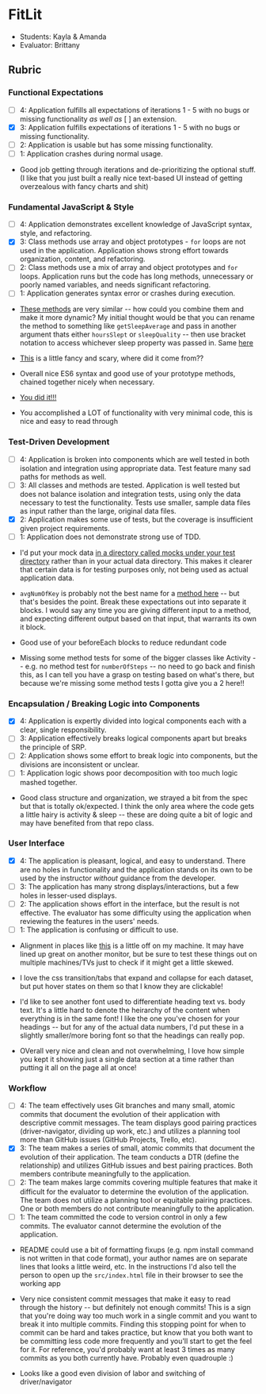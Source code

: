 # FitLit
* Students: Kayla & Amanda
* Evaluator: Brittany

## Rubric

### Functional Expectations
* [ ] 4: Application fulfills all expectations of iterations 1 - 5 with no bugs or missing functionality *as well as* [ ] an extension.
* [x] 3: Application fulfills expectations of iterations 1 - 5 with no bugs or missing functionality.
* [ ] 2: Application is usable but has some missing functionality.
* [ ] 1: Application crashes during normal usage.

* Good job getting through iterations and de-prioritizing the optional stuff. (I like that you just built a really nice text-based UI instead of getting overzealous with fancy charts and shit)


### Fundamental JavaScript & Style
* [ ] 4: Application demonstrates excellent knowledge of JavaScript syntax, style, and refactoring.
* [x] 3: Class methods use array and object prototypes - `for` loops are not used in the application. Application shows strong effort towards organization, content, and refactoring. 
* [ ] 2: Class methods use a mix of array and object prototypes and `for` loops. Application runs but the code has long methods, unnecessary or poorly named variables, and needs significant refactoring.
* [ ] 1: Application generates syntax error or crashes during execution.

* [These methods](https://github.com/Asilo5/fitlit-starter-kit/blob/master/src/Sleep.js#L10-L26) are very similar -- how could you combine them and make it more dynamic? My initial thought would be that you can rename the method to something like `getSleepAverage` and pass in another argument thats either `hoursSlept` or `sleepQuality` -- then use bracket notation to access whichever sleep property was passed in.  Same [here](https://github.com/Asilo5/fitlit-starter-kit/blob/master/src/Sleep.js#L28-L34)

* [This](https://github.com/Asilo5/fitlit-starter-kit/blob/master/src/Sleep.js#L72) is a little fancy and scary, where did it come from??

* Overall nice ES6 syntax and good use of your prototype methods, chained together nicely when necessary.

* [You did it!!!](https://github.com/Asilo5/fitlit-starter-kit/blob/master/src/User.js#L3)

* You accomplished a LOT of functionality with very minimal code, this is nice and easy to read through


### Test-Driven Development
* [ ] 4: Application is broken into components which are well tested in both isolation and integration using appropriate data. Test feature many sad paths for methods as well.
* [ ] 3: All classes and methods are tested. Application is well tested but does not balance isolation and integration tests, using only the data necessary to test the functionality. Tests use smaller, sample data files as input rather than the large, original data files.
* [x] 2: Application makes some use of tests, but the coverage is insufficient given project requirements.
* [ ] 1: Application does not demonstrate strong use of TDD.

* I'd put your mock data [in a directory called mocks under your test directory](https://github.com/Asilo5/fitlit-starter-kit/blob/master/test/Activity-test.js#L4-L5) rather than in your actual data directory. This makes it clearer that certain data is for testing purposes only, not being used as actual application data.


* `avgNumOfKey` is probably not the best name for a [method here](https://github.com/Asilo5/fitlit-starter-kit/blob/master/test/Activity-test.js#L43-L46) -- but that's besides the point. Break these expectations out into separate it blocks. I would say any time you are giving different input to a method, and expecting different output based on that input, that warrants its own it block.

* Good use of your beforeEach blocks to reduce redundant code

* Missing some method tests for some of the bigger classes like Activity -- e.g. no method test for `numberOfSteps` -- no need to go back and finish this, as I can tell you have a grasp on testing based on what's there, but because we're missing some method tests I gotta give you a 2 here!! 


### Encapsulation / Breaking Logic into Components
* [x] 4: Application is expertly divided into logical components each with a clear, single responsibility.
* [ ] 3: Application effectively breaks logical components apart but breaks the principle of SRP.
* [ ] 2: Application shows some effort to break logic into components, but the divisions are inconsistent or unclear.
* [ ] 1: Application logic shows poor decomposition with too much logic mashed together.

* Good class structure and organization, we strayed a bit from the spec but that is totally ok/expected. I think the only area where the code gets a little hairy is activity & sleep -- these are doing quite a bit of logic and may have benefited from that repo class.

### User Interface
* [x] 4: The application is pleasant, logical, and easy to understand. There are no holes in functionality and the application stands on its own to be used by the instructor _without_ guidance from the developer.
* [ ] 3: The application has many strong displays/interactions, but a few holes in lesser-used displays.
* [ ] 2: The application shows effort in the interface, but the result is not effective. The evaluator has some difficulty using the application when reviewing the features in the users' needs.
* [ ] 1: The application is confusing or difficult to use.

* Alignment in places like [this](https://imgur.com/zSgQS4s) is a little off on my machine. It may have lined up great on another monitor, but be sure to test these things out on multiple machines/TVs just to check if it might get a little skewed.

* I love the css transition/tabs that expand and collapse for each dataset, but put hover states on them so that I know they are clickable!

* I'd like to see another font used to differentiate heading text vs. body text. It's a little hard to denote the heirarchy of the content when everything is in the same font! I like the one you've chosen for your headings -- but for any of the actual data numbers, I'd put these in a slightly smaller/more boring font so that the headings can really pop.

* OVerall very nice and clean and not overwhelming, I love how simple you kept it showing just a single data section at a time rather than putting it all on the page all at once!


### Workflow
* [ ] 4: The team effectively uses Git branches and many small, atomic commits that document the evolution of their application with descriptive commit messages. The team displays good pairing practices (driver-navigator, dividing up work, etc.) and utilizes a planning tool more than GitHub issues (GitHub Projects, Trello, etc).
* [x] 3: The team makes a series of small, atomic commits that document the evolution of their application. The team conducts a DTR (define the relationship) and utilizes GitHub issues and best pairing practices. Both members contribute meaningfully to the application.
* [ ] 2: The team makes large commits covering multiple features that make it difficult for the evaluator to determine the evolution of the application. The team does not utilize a planning tool or equitable pairing practices. One or both members do not contribute meaningfully to the application.
* [ ] 1: The team committed the code to version control in only a few commits. The evaluator cannot determine the evolution of the application.

* README could use a bit of formatting fixups (e.g. npm install command is not written in that code format), your author names are on separate lines that looks a little weird, etc. In the instructions I'd also tell the person to open up the `src/index.html` file in their browser to see the working app

* Very nice consistent commit messages that make it easy to read through the history -- but definitely not enough commits! This is a sign that you're doing way too much work in a single commit and you want to break it into multiple commits. Finding this stopping point for when to commit can be hard and takes practice, but know that you both want to be committing less code more frequently and you'll start to get the feel for it. For reference, you'd probably want at least 3 times as many commits as you both currently have. Probably even quadrouple :)

* Looks like a good even division of labor and switching of driver/navigator